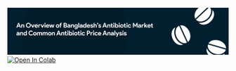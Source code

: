 ![An overview of Bangladesh's antibiotic drug market and common antibiotic price analysis](readme_glossaries/banner.png)
<a target="_blank" href="https://colab.research.google.com/github/HasnatHridoy/BD-antibiotic-drug-market-analysis/blob/main/scraper_files/notebook/Antibiotic_price_scraping_notebook.ipynb">
  <img src="https://colab.research.google.com/assets/colab-badge.svg" alt="Open In Colab"/>
</a>
